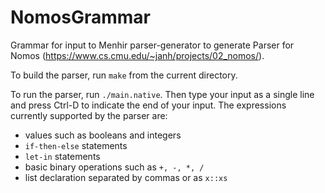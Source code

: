 # NomosGrammar
Grammar for input to Menhir parser-generator to generate Parser for Nomos (https://www.cs.cmu.edu/~janh/projects/02_nomos/).


To build the parser, run `make` from the current directory.


To run the parser, run `./main.native`. Then type your input as a single line and press Ctrl-D to indicate the end of your input.
The expressions currently supported by the parser are:
- values such as booleans and integers
- `if-then-else` statements
- `let-in` statements
- basic binary operations such as `+, -, *, /`
- list declaration separated by commas or as `x::xs`

